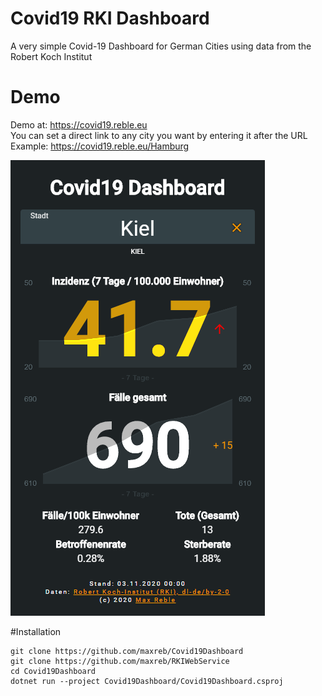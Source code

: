 # Covid19 RKI Dashboard
A very simple Covid-19 Dashboard for German Cities using data from the Robert Koch Institut 

# Demo

Demo at: https://covid19.reble.eu  
You can set a direct link to any city you want by entering it after the URL  
Example: https://covid19.reble.eu/Hamburg

![Screenshot](https://github.com/maxreb/Covid19Dashboard/blob/main/doc/screenshot.png?raw=true)

#Installation

```
git clone https://github.com/maxreb/Covid19Dashboard
git clone https://github.com/maxreb/RKIWebService
cd Covid19Dashboard
dotnet run --project Covid19Dashboard/Covid19Dashboard.csproj
```